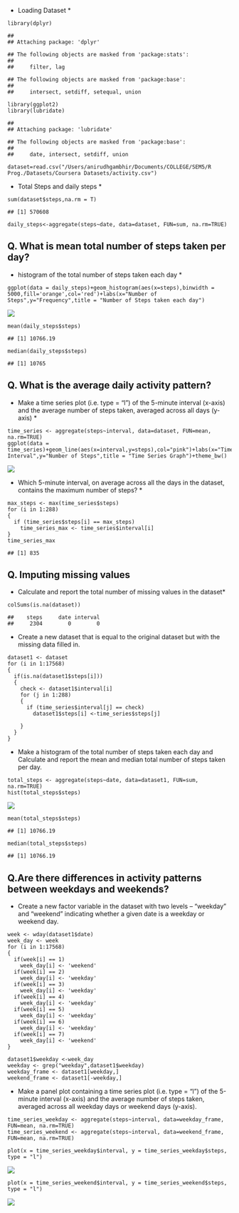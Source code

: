 -   Loading Dataset \*

<!-- -->

    library(dplyr)

    ## 
    ## Attaching package: 'dplyr'

    ## The following objects are masked from 'package:stats':
    ## 
    ##     filter, lag

    ## The following objects are masked from 'package:base':
    ## 
    ##     intersect, setdiff, setequal, union

    library(ggplot2)
    library(lubridate)

    ## 
    ## Attaching package: 'lubridate'

    ## The following objects are masked from 'package:base':
    ## 
    ##     date, intersect, setdiff, union

    dataset=read.csv("/Users/anirudhgambhir/Documents/COLLEGE/SEM5/R Prog./Datasets/Coursera Datasets/activity.csv")

-   Total Steps and daily steps \*

<!-- -->

    sum(dataset$steps,na.rm = T)

    ## [1] 570608

    daily_steps<-aggregate(steps~date, data=dataset, FUN=sum, na.rm=TRUE)

Q. What is mean total number of steps taken per day?
----------------------------------------------------

-   histogram of the total number of steps taken each day \*

<!-- -->

    ggplot(data = daily_steps)+geom_histogram(aes(x=steps),binwidth = 5000,fill='orange',col='red')+labs(x="Number of Steps",y="Frequency",title = "Number of Steps taken each day")

![](PA1_template_files/figure-markdown_strict/unnamed-chunk-3-1.png)

    mean(daily_steps$steps)

    ## [1] 10766.19

    median(daily_steps$steps)

    ## [1] 10765

Q. What is the average daily activity pattern?
----------------------------------------------

-   Make a time series plot (i.e. type = “l”) of the 5-minute interval
    (x-axis) and the average number of steps taken, averaged across all
    days (y-axis) \*

<!-- -->

    time_series <- aggregate(steps~interval, data=dataset, FUN=mean, na.rm=TRUE)
    ggplot(data = time_series)+geom_line(aes(x=interval,y=steps),col="pink")+labs(x="Time Interval",y="Number of Steps",title = "Time Series Graph")+theme_bw()

![](PA1_template_files/figure-markdown_strict/unnamed-chunk-5-1.png)

-   Which 5-minute interval, on average across all the days in the
    dataset, contains the maximum number of steps? \*

<!-- -->

    max_steps <- max(time_series$steps)
    for (i in 1:288) 
    {
      if (time_series$steps[i] == max_steps)
        time_series_max <- time_series$interval[i]
    }
    time_series_max

    ## [1] 835

Q. Imputing missing values
--------------------------

-   Calculate and report the total number of missing values in the
    dataset\*

<!-- -->

    colSums(is.na(dataset))

    ##    steps     date interval 
    ##     2304        0        0

-   Create a new dataset that is equal to the original dataset but with
    the missing data filled in.

<!-- -->

    dataset1 <- dataset
    for (i in 1:17568) 
    {
      if(is.na(dataset1$steps[i])) 
      { 
        check <- dataset1$interval[i]
        for (j in 1:288)
        {
          if (time_series$interval[j] == check) 
            dataset1$steps[i] <-time_series$steps[j] 
          
        }
      }
    }

-   Make a histogram of the total number of steps taken each day and
    Calculate and report the mean and median total number of steps taken
    per day.

<!-- -->

    total_steps <- aggregate(steps~date, data=dataset1, FUN=sum, na.rm=TRUE)
    hist(total_steps$steps)

![](PA1_template_files/figure-markdown_strict/unnamed-chunk-9-1.png)

    mean(total_steps$steps)

    ## [1] 10766.19

    median(total_steps$steps)

    ## [1] 10766.19

Q.Are there differences in activity patterns between weekdays and weekends?
---------------------------------------------------------------------------

-   Create a new factor variable in the dataset with two levels –
    “weekday” and “weekend” indicating whether a given date is a weekday
    or weekend day.

<!-- -->

    week <- wday(dataset1$date)
    week_day <- week
    for (i in 1:17568)
    {
      if(week[i] == 1)
        week_day[i] <- 'weekend'
      if(week[i] == 2)
        week_day[i] <- 'weekday'
      if(week[i] == 3)
        week_day[i] <- 'weekday'
      if(week[i] == 4)
        week_day[i] <- 'weekday'
      if(week[i] == 5)
        week_day[i] <- 'weekday'
      if(week[i] == 6)
        week_day[i] <- 'weekday'
      if(week[i] == 7)
        week_day[i] <- 'weekend'
    }

    dataset1$weekday <-week_day
    weekday <- grep("weekday",dataset1$weekday)
    weekday_frame <- dataset1[weekday,]
    weekend_frame <- dataset1[-weekday,]

-   Make a panel plot containing a time series plot (i.e. type = “l”) of
    the 5-minute interval (x-axis) and the average number of steps
    taken, averaged across all weekday days or weekend days (y-axis).

<!-- -->

    time_series_weekday <- aggregate(steps~interval, data=weekday_frame, FUN=mean, na.rm=TRUE)
    time_series_weekend <- aggregate(steps~interval, data=weekend_frame, FUN=mean, na.rm=TRUE)

    plot(x = time_series_weekday$interval, y = time_series_weekday$steps, type = "l")

![](PA1_template_files/figure-markdown_strict/unnamed-chunk-11-1.png)

    plot(x = time_series_weekend$interval, y = time_series_weekend$steps, type = "l")

![](PA1_template_files/figure-markdown_strict/unnamed-chunk-11-2.png)
